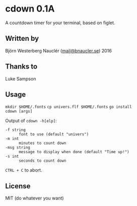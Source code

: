 # cdown 0.1A
A countdown timer for your terminal, based on figlet.

## Written by
Björn Westerberg Nauclér (mail@bnaucler.se) 2016

## Thanks to
Luke Sampson

## Usage
`mkdir $HOME/.fonts`
`cp univers.flf $HOME/.fonts`
`go install`  
`cdown [args]`  

Output of `cdown -h[elp]`:  
```
-f string
      font to use (default "univers")
-m int
      minutes to count down
-msg string
      message to display when done (default "Time up!")
-s int
      seconds to count down
```

`CTRL + C` to abort.

## License
MIT (do whatever you want)
